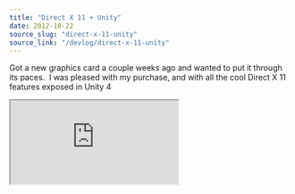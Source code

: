 ```yaml
---
title: "Direct X 11 + Unity"
date: 2012-10-22
source_slug: "direct-x-11-unity"
source_link: "/devlog/direct-x-11-unity"
---
```


Got a new graphics card a couple weeks ago and wanted to put it through its paces.  I was pleased with my purchase, and with all the cool Direct X 11 features exposed in Unity 4

<div class="experience-video">
  <iframe
    src="https://player.vimeo.com/video/49142912?wmode=opaque&api=1"
    title="Unity 4 Direct X 11 Test"
    allow="autoplay; fullscreen; picture-in-picture"
    allowfullscreen
    loading="lazy"
  ></iframe>
</div>

